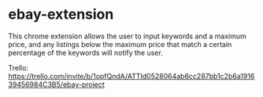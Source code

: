 # ebay-extension

This chrome extension allows the user to input keywords and a maximum price, and any listings below the maximum price that match a certain percentage of the keywords will notify the user.

Trello: https://trello.com/invite/b/1opfQndA/ATTId0528064ab6cc287bb1c2b6a191639456984C3B5/ebay-project
